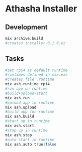 # Athasha Installer

## Development

```bash
mix archive.build
#creates installer-0.1.0.ez
```

## Tasks

```bash
#set rpi4 as default runtime
#runtimes defined in mix.exs
#creates file .runtime
mix ash.runtime rpi4
#run app on runtime
#build+upload+start
mix ash.run
#upload app to runtime
mix ash.upload
#build app for runtime
mix ash.build
#start up in runtime
mix ash.start
#stop up in runtime
mix ash.stop
#auto start in runtime
mix ash.auto true|false
```
